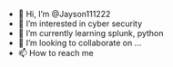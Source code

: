 - 👋 Hi, I’m @Jayson111222
- 👀 I’m interested in cyber security
- 🌱 I’m currently learning splunk, python
- 💞️ I’m looking to collaborate on ...
- 📫 How to reach me 

<!---
Jayson111222/Jayson111222 is a ✨ special ✨ repository because its `README.md` (this file) appears on your GitHub profile.
You can click the Preview link to take a look at your changes.
--->
